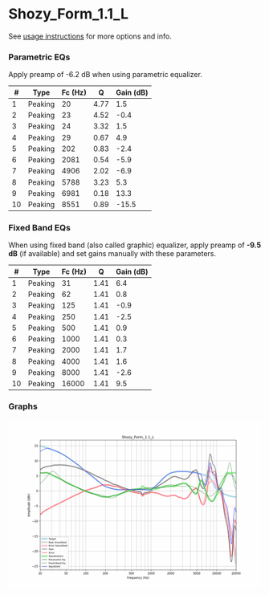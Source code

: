 # Shozy_Form_1.1_L
See [usage instructions](https://github.com/jaakkopasanen/AutoEq#usage) for more options and info.

### Parametric EQs
Apply preamp of -6.2 dB when using parametric equalizer.

|   # | Type    |   Fc (Hz) |    Q |   Gain (dB) |
|-----|---------|-----------|------|-------------|
|   1 | Peaking |        20 | 4.77 |         1.5 |
|   2 | Peaking |        23 | 4.52 |        -0.4 |
|   3 | Peaking |        24 | 3.32 |         1.5 |
|   4 | Peaking |        29 | 0.67 |         4.9 |
|   5 | Peaking |       202 | 0.83 |        -2.4 |
|   6 | Peaking |      2081 | 0.54 |        -5.9 |
|   7 | Peaking |      4906 | 2.02 |        -6.9 |
|   8 | Peaking |      5788 | 3.23 |         5.3 |
|   9 | Peaking |      6981 | 0.18 |        13.3 |
|  10 | Peaking |      8551 | 0.89 |       -15.5 |

### Fixed Band EQs
When using fixed band (also called graphic) equalizer, apply preamp of **-9.5 dB** (if available) and set gains manually with these parameters.

|   # | Type    |   Fc (Hz) |    Q |   Gain (dB) |
|-----|---------|-----------|------|-------------|
|   1 | Peaking |        31 | 1.41 |         6.4 |
|   2 | Peaking |        62 | 1.41 |         0.8 |
|   3 | Peaking |       125 | 1.41 |        -0.9 |
|   4 | Peaking |       250 | 1.41 |        -2.5 |
|   5 | Peaking |       500 | 1.41 |         0.9 |
|   6 | Peaking |      1000 | 1.41 |         0.3 |
|   7 | Peaking |      2000 | 1.41 |         1.7 |
|   8 | Peaking |      4000 | 1.41 |         1.6 |
|   9 | Peaking |      8000 | 1.41 |        -2.6 |
|  10 | Peaking |     16000 | 1.41 |         9.5 |

### Graphs
![](./Shozy_Form_1.1_L.png)
